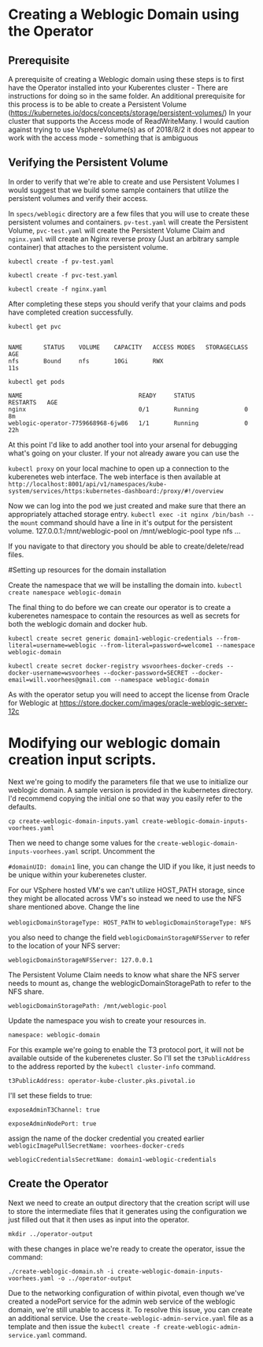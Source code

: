 # Creating a Weblogic Domain using the Operator

## Prerequisite
A prerequisite of creating a Weblogic domain using these steps is to first have the Operator installed into your Kuberentes cluster - There are instructions for doing so in the same folder.
An additional prerequisite for this process is to be able to create a Persistent Volume (https://kubernetes.io/docs/concepts/storage/persistent-volumes/) In your cluster that supports the Access mode of ReadWriteMany.
I would caution against trying to use VsphereVolume(s) as of 2018/8/2 it does not appear to work with the access mode - something that is ambiguous

## Verifying the Persistent Volume
In order to verify that we're able to create and use Persistent Volumes I would suggest that we build some sample containers that utilize the persistent volumes and verify their access.

In `specs/weblogic` directory are a few files that you will use to create these persistent volumes and containers. `pv-test.yaml` will create the Persistent Volume, `pvc-test.yaml` will create the Persistent Volume Claim and `nginx.yaml` will create an Nginx reverse proxy (Just an arbitrary sample container) that attaches to the persistent volume.

`kubectl create -f pv-test.yaml`

`kubectl create -f pvc-test.yaml`

`kubectl create -f nginx.yaml`

After completing these steps you should verify that your claims and pods have completed creation successfully.

`kubectl get pvc`

```

NAME      STATUS    VOLUME    CAPACITY   ACCESS MODES   STORAGECLASS   AGE
nfs       Bound     nfs       10Gi       RWX                           11s

```

`kubectl get pods`

```
NAME                                 READY     STATUS              RESTARTS   AGE
nginx                                0/1       Running             0          8m
weblogic-operator-7759668968-6jw86   1/1       Running             0          22h
```

At this point I'd like to add another tool into your arsenal for debugging what's going on your cluster. If your not already aware you can use the

`kubectl proxy` on your local machine to open up a connection to the kuberenetes web interface. The web interface is then available at `http://localhost:8001/api/v1/namespaces/kube-system/services/https:kubernetes-dashboard:/proxy/#!/overview`

Now we can log into the pod we just created and make sure that there an appropriately attached storage entry.
`kubectl exec -it nginx /bin/bash --`  the `mount` command should have a line in it's output for the persistent volume.
127.0.0.1:/mnt/weblogic-pool on /mnt/weblogic-pool type nfs ...

If you navigate to that directory you should be able to create/delete/read files.

#Setting up resources for the domain installation

Create the namespace that we will be installing the domain into.
`kubectl create namespace weblogic-domain`


The final thing to do before we can create our operator is to create a kuberenetes namespace to contain the resources as well as secrets for both the weblogic domain and docker hub.


`kubectl create secret generic domain1-weblogic-credentials --from-literal=username=weblogic --from-literal=password=welcome1 --namespace weblogic-domain`

`kubectl create secret docker-registry wsvoorhees-docker-creds --docker-username=wsvoorhees --docker-password=SECRET --docker-email=will.voorhees@gmail.com --namespace weblogic-domain`

As with the operator setup you will need to accept the license from Oracle for Weblogic  at https://store.docker.com/images/oracle-weblogic-server-12c


# Modifying our weblogic domain creation input scripts.
Next we're going to modify the parameters file that we use to initialize our weblogic domain. A sample version is provided in the kubernetes directory. I'd recommend copying the initial one so that way you easily refer to the defaults.

`cp create-weblogic-domain-inputs.yaml create-weblogic-domain-inputs-voorhees.yaml`

Then we need to change some values for the `create-weblogic-domain-inputs-voorhees.yaml` script. Uncomment the

`#domainUID: domain1` line, you can change the UID if you like, it just needs to be unique within your kuberenetes cluster.

For our VSphere hosted VM's we can't utilize HOST_PATH storage, since they might be allocated across VM's so instead we need to use the NFS share mentioned above. Change the line

`weblogicDomainStorageType: HOST_PATH` to `weblogicDomainStorageType: NFS`

you also need to change the field `weblogicDomainStorageNFSServer` to refer to the location of your NFS server:

`weblogicDomainStorageNFSServer: 127.0.0.1`

The Persistent Volume Claim needs to know what share the NFS server needs to mount as, change the weblogicDomainStoragePath to refer to the NFS share.

`weblogicDomainStoragePath: /mnt/weblogic-pool`

Update the namespace you wish to create your resources in.

`namespace: weblogic-domain`

For this example we're going to enable the T3 protocol port, it will not be available outside of the kuberenetes cluster. So I'll set the `t3PublicAddress` to the address reported by the `kubectl cluster-info` command.

`t3PublicAddress: operator-kube-cluster.pks.pivotal.io`

I'll set these fields to true:

`exposeAdminT3Channel: true`

`exposeAdminNodePort: true`


assign the name of the docker credential you created earlier
`weblogicImagePullSecretName: voorhees-docker-creds`

`weblogicCredentialsSecretName: domain1-weblogic-credentials` 

## Create the Operator

Next we need to create an output directory that the creation script will use to store the intermediate files that it generates using the configuration we just filled out that it then uses as input into the operator.

`mkdir ../operator-output`



with these changes in place we're ready to create the operator, issue the command:

`./create-weblogic-domain.sh -i create-weblogic-domain-inputs-voorhees.yaml -o ../operator-output`

Due to the networking configuration of within pivotal, even though we've created a nodePort service for the admin web service of the weblogic domain, we're still unable to access it. To resolve this issue, you can create an additional service. Use the `create-weblogic-admin-service.yaml` file as a template and then issue the `kubectl create -f create-weblogic-admin-service.yaml` command.
